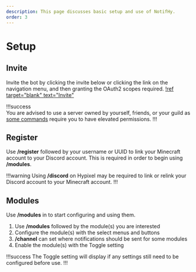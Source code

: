 ```yaml
---
description: This page discusses basic setup and use of NotifHy.
order: 3
---
```

# Setup

## Invite
Invite the bot by clicking the invite below or clicking the link on the navigation menu, and then granting the OAuth2 scopes required.
[!ref target="blank" text="Invite"](../invite.md)

!!!success  
You are advised to use a server owned by yourself, friends, or your guild as [some commands](./commands.md) require you to have elevated permissions.
!!!

## Register
Use **/register** followed by your username or UUID to link your Minecraft account to your Discord account. This is required in order to begin using **/modules**.

!!!warning
Using **/discord** on Hypixel may be required to link or relink your Discord account to your Minecraft account.
!!!

## Modules
Use **/modules** in to start configuring and using them.

1. Use **/modules** followed by the module(s) you are interested
2. Configure the module(s) with the select menus and buttons
3. **/channel** can set where notifications should be sent for some modules
4. Enable the module(s) with the Toggle setting

!!!success 
The Toggle setting will display if any settings still need to be configured before use.
!!!